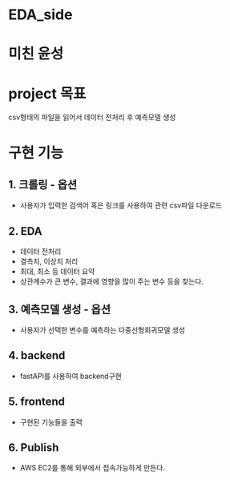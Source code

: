 # EDA_side
# 미친 윤성

# project 목표
csv형태의 파일을 읽어서 데이터 전처리 후 예측모델 생성

# 구현 기능
## 1. 크롤링 - 옵션
- 사용자가 입력한 검색어 혹은 링크를 사용하여 관련 csv파일 다운로드

## 2. EDA
- 데이터 전처리
- 결측치, 이상치 처리
- 최대, 최소 등 데이터 요약
- 상관계수가 큰 변수, 결과에 영향을 많이 주는 변수 등을 찾는다.

## 3. 예측모델 생성 - 옵션
- 사용자가 선택한 변수를 예측하는 다중선형회귀모델 생성

## 4. backend
- fastAPI를 사용하여 backend구현

## 5. frontend
- 구현된 기능들을 출력

## 6. Publish
- AWS EC2를 통해 외부에서 접속가능하게 만든다.